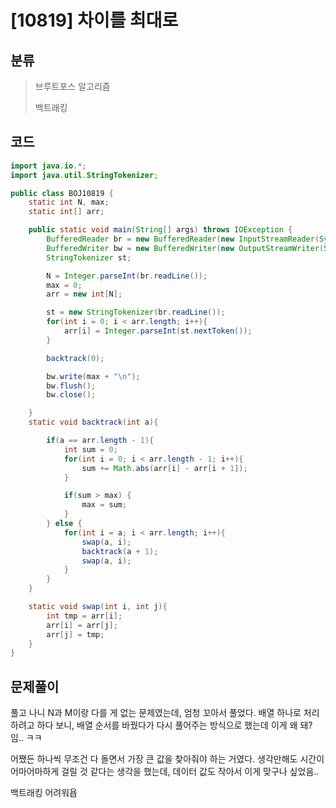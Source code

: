 # [10819] 차이를 최대로

## 분류
> 브루트포스 알고리즘
> 
> 백트래킹

## 코드
```java
import java.io.*;
import java.util.StringTokenizer;

public class BOJ10819 {
    static int N, max;
    static int[] arr;

    public static void main(String[] args) throws IOException {
        BufferedReader br = new BufferedReader(new InputStreamReader(System.in));
        BufferedWriter bw = new BufferedWriter(new OutputStreamWriter(System.out));
        StringTokenizer st;

        N = Integer.parseInt(br.readLine());
        max = 0;
        arr = new int[N];

        st = new StringTokenizer(br.readLine());
        for(int i = 0; i < arr.length; i++){
            arr[i] = Integer.parseInt(st.nextToken());
        }

        backtrack(0);

        bw.write(max + "\n");
        bw.flush();
        bw.close();

    }
    static void backtrack(int a){

        if(a == arr.length - 1){
            int sum = 0;
            for(int i = 0; i < arr.length - 1; i++){
                sum += Math.abs(arr[i] - arr[i + 1]);
            }

            if(sum > max) {
                max = sum;
            }
        } else {
            for(int i = a; i < arr.length; i++){
                swap(a, i);
                backtrack(a + 1);
                swap(a, i);
            }
        }
    }

    static void swap(int i, int j){
        int tmp = arr[i];
        arr[i] = arr[j];
        arr[j] = tmp;
    }
}
```

## 문제풀이

풀고 나니 N과 M이랑 다를 게 없는 문제였는데, 엄청 꼬아서 풀었다. 배열 하나로 처리하려고 하다 보니, 배열 순서를 바꿨다가 다시 풀어주는 방식으로 했는데 이게 왜 돼? 임.. ㅋㅋ

어쨌든 하나씩 무조건 다 돌면서 가장 큰 값을 찾아줘야 하는 거였다. 생각만해도 시간이 어마어마하게 걸릴 것 같다는 생각을 했는데, 데이터 값도 작아서 이게 맞구나 싶었음..

백트래킹 어려워욥
